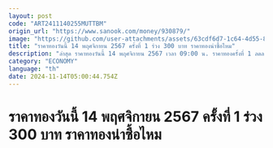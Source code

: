 ```yaml
---
layout: post
code: "ART2411140255MUTTBM"
origin_url: "https://www.sanook.com/money/930879/"
image: "https://github.com/user-attachments/assets/63cdf6d7-1c64-4d55-879b-3b204d7bbfe0"
title: "ราคาทองวันนี้ 14 พฤศจิกายน 2567 ครั้งที่ 1 ร่วง 300 บาท ราคาทองน่าซื้อไหม"
description: "ล่าสุด ราคาทองวันนี้ 14 พฤศจิกายน 2567 เวลา 09:00 น. ราคาทองครั้งที่ 1 ลดลง 300 บาท ทองคำแท่งบาทละ 42,550 บาท ทองรูปพรรณบาทละ 43,050 บาท"
category: "ECONOMY"
language: "th"
date: 2024-11-14T05:00:44.754Z
---
```


# ราคาทองวันนี้ 14 พฤศจิกายน 2567 ครั้งที่ 1 ร่วง 300 บาท ราคาทองน่าซื้อไหม